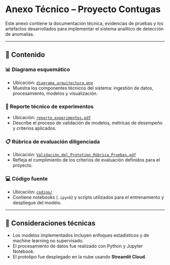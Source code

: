 #  Anexo Técnico – Proyecto Contugas

Este anexo contiene la documentación técnica, evidencias de pruebas y los artefactos desarrollados para implementar el sistema analítico de detección de anomalías.

---

## 📂 Contenido

### 📊 Diagrama esquemático

- Ubicación: [`diagrama_arquitectura.png`](./Diagrama_Arquitectura.pdf)
- Muestra los componentes técnicos del sistema: ingestión de datos, procesamiento, modelos y visualización.

### 📄 Reporte técnico de experimentos

- Ubicación: [`reporte_experimentos.pdf`](./reporte_experimentos.pdf)
- Describe el proceso de validación de modelos, métricas de desempeño y criterios aplicados.

### 📋 Rúbrica de evaluación diligenciada

- Ubicación: [`Validación_del_Prototipo_Rúbrica_Pruebas.pdf`](./Validación_del_Prototipo_Rúbrica_Pruebas.pdf)
- Refleja el cumplimiento de los criterios de evaluación definidos para el proyecto.

### 💻 Código fuente

- Ubicación: [`codigo/`](./codigo/)
- Contiene notebooks (`.ipynb`) y scripts utilizados para el entrenamiento y despliegue del modelo.

---

## 📌 Consideraciones técnicas

- Los modelos implementados incluyen enfoques estadísticos y de machine learning no supervisado.
- El procesamiento de datos fue realizado con Python y Jupyter Notebook.
- El prototipo fue desplegado en la nube usando **Streamlit Cloud**.



